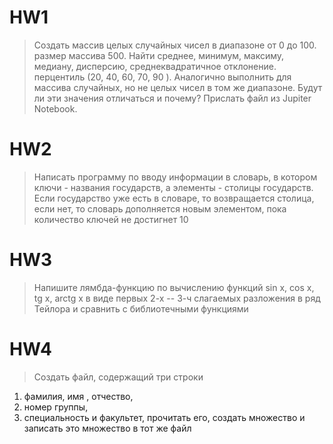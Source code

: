 #  HW1
>Создать массив целых случайных чисел в диапазоне от 0 до 100. размер массива 500. Найти среднее, минимум, максиму, медиану, дисперсию, среднеквадратичное отклонение. перцентиль (20, 40, 60, 70, 90 ). Аналогично выполнить для массива случайных, но не целых чисел в том же диапазоне. Будут ли эти значения отличаться и почему? Прислать файл из Jupiter Notebook.

#  HW2
>Написать программу по вводу информации в словарь, в котором ключи - названия государств, а элементы - столицы государств. Если государство уже есть в словаре, то возвращается столица, если нет, то словарь дополняется новым элементом, пока количество ключей не достигнет 10


#  HW3
>Напишите лямбда-функцию по вычислению функций sin x, cos x, tg x, arctg x в виде первых 2-х -- 3-ч слагаемых разложения в ряд Тейлора и сравнить с библиотечными функциями


#  HW4
>Создать файл, содержащий три строки 
  1. фамилия, имя , отчество,  
  2. номер группы, 
  3. специальность и факультет, 
прочитать его, создать множество и записать это множество в тот же файл
